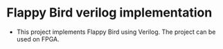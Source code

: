 # Flappy Bird verilog implementation

* This project implements Flappy Bird using Verilog. The project can be used on FPGA.
